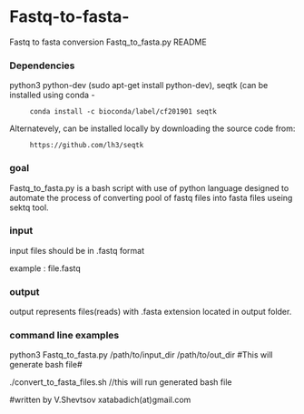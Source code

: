 # Fastq-to-fasta-
Fastq to fasta conversion 
Fastq_to_fasta.py README

### Dependencies ###

python3
python-dev (sudo apt-get install python-dev), 
seqtk (can be installed using conda - 
		
		 conda install -c bioconda/label/cf201901 seqtk
		
Alternatevely, can be installed locally by downloading the source code from: 
		
		 https://github.com/lh3/seqtk

### goal ###

Fastq_to_fasta.py is a bash script with use of python language designed to automate the process of converting pool of fastq files into fasta files useing sektq tool.

### input ###

input files should be in .fastq format 

example : file.fastq

### output ### 

output represents files(reads) with .fasta extension located in output folder.    

### command line examples ###

python3 Fastq_to_fasta.py /path/to/input_dir /path/to/out_dir #This will generate bash file#

./convert_to_fasta_files.sh //this will run generated bash file

#written by V.Shevtsov xatabadich(at)gmail.com
